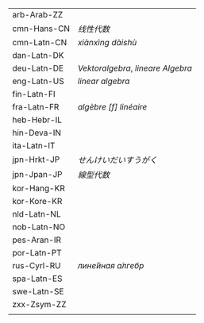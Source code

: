| | |
|-|-|
| arb-Arab-ZZ |  |
| cmn-Hans-CN | _线性代数_ |
| cmn-Latn-CN | _xiànxìng dàishù_ |
| dan-Latn-DK |  |
| deu-Latn-DE | _Vektoralgebra_, _lineare Algebra_ |
| eng-Latn-US | _linear algebra_ |
| fin-Latn-FI |  |
| fra-Latn-FR | _algèbre [f] linéaire_ |
| heb-Hebr-IL |  |
| hin-Deva-IN |  |
| ita-Latn-IT |  |
| jpn-Hrkt-JP | _せんけいだいすうがく_ |
| jpn-Jpan-JP | _線型代数_ |
| kor-Hang-KR |  |
| kor-Kore-KR |  |
| nld-Latn-NL |  |
| nob-Latn-NO |  |
| pes-Aran-IR |  |
| por-Latn-PT |  |
| rus-Cyrl-RU | _лине́йная а́лгебр_ |
| spa-Latn-ES |  |
| swe-Latn-SE |  |
| zxx-Zsym-ZZ |  |
|  |  |